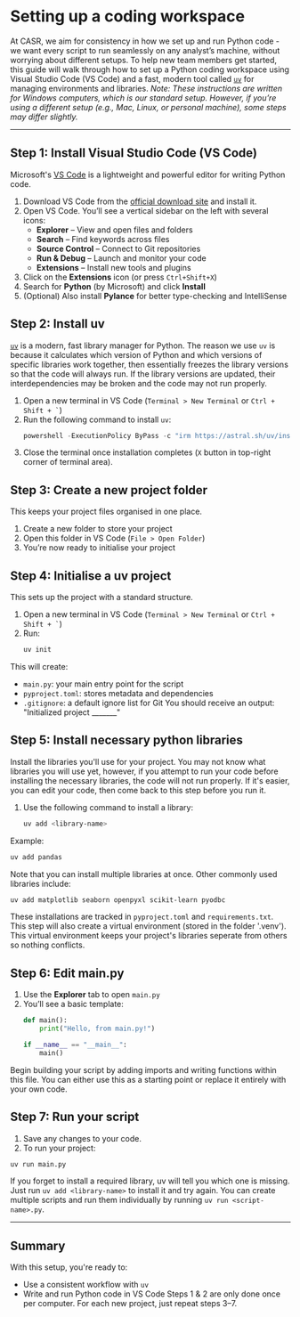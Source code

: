 # Setting up a coding workspace
At CASR, we aim for consistency in how we set up and run Python code - we want every script to run seamlessly on any analyst’s machine, without worrying about different setups.
To help new team members get started, this guide will walk through how to set up a Python coding workspace using Visual Studio Code (VS Code) and a fast, modern tool called [`uv`](https://github.com/astral-sh/uv) for managing environments and libraries.
*Note: These instructions are written for Windows computers, which is our standard setup. However, if you’re using a different setup (e.g., Mac, Linux, or personal machine), some steps may differ slightly.*

---

## Step 1: Install Visual Studio Code (VS Code)
Microsoft's [VS Code](https://code.visualstudio.com/) is a lightweight and powerful editor for writing Python code.
1. Download VS Code from the [official download site](https://code.visualstudio.com/download) and install it.
2. Open VS Code. You’ll see a vertical sidebar on the left with several icons:
   - **Explorer** – View and open files and folders  
   - **Search** – Find keywords across files  
   - **Source Control** – Connect to Git repositories  
   - **Run & Debug** – Launch and monitor your code  
   - **Extensions** – Install new tools and plugins
3. Click on the **Extensions** icon (or press `Ctrl+Shift+X`)
4. Search for **Python** (by Microsoft) and click **Install**
5. (Optional) Also install **Pylance** for better type-checking and IntelliSense


## Step 2: Install uv
[`uv`](https://github.com/astral-sh/uv) is a modern, fast library manager for Python. 
The reason we use `uv` is because it calculates which version of Python and which versions of specific libraries work together, then essentially freezes the library versions so that the code will always run. 
If the library versions are updated, their interdependencies may be broken and the code may not run properly.
1. Open a new terminal in VS Code (`Terminal > New Terminal` or ``` Ctrl + Shift + ` ```)
2. Run the following command to install `uv`:
   ```powershell
   powershell -ExecutionPolicy ByPass -c "irm https://astral.sh/uv/install.ps1 | iex"
   ```
3. Close the terminal once installation completes (`X` button in top-right corner of terminal area).


## Step 3: Create a new project folder
This keeps your project files organised in one place.
1. Create a new folder to store your project
2. Open this folder in VS Code (`File > Open Folder`)
3. You’re now ready to initialise your project


## Step 4: Initialise a uv project
This sets up the project with a standard structure.
1. Open a new terminal in VS Code (`Terminal > New Terminal` or ``` Ctrl + Shift + ` ```)
2. Run:
   ```bash
   uv init
   ```
This will create:
- `main.py`: your main entry point for the script  
- `pyproject.toml`: stores metadata and dependencies  
- `.gitignore`: a default ignore list for Git
You should receive an output: "Initialized project _______"



## Step 5: Install necessary python libraries
Install the libraries you'll use for your project. You may not know what libraries you will use yet, however, if you attempt to run your code before installing the necessary libraries, the code will not run properly. If it's easier, you can edit your code, then come back to this step before you run it. 
1. Use the following command to install a library:
   ```bash
   uv add <library-name>
   ```
Example:
```bash
uv add pandas
```
Note that you can install multiple libraries at once. Other commonly used libraries include:
```bash
uv add matplotlib seaborn openpyxl scikit-learn pyodbc
```
These installations are tracked in `pyproject.toml` and `requirements.txt`.
This step will also create a virtual environment (stored in the folder '.venv'). This virtual environment keeps your project's libraries seperate from others so nothing conflicts. 


## Step 6: Edit main.py
1. Use the **Explorer** tab to open `main.py`
2. You’ll see a basic template:
   ```python
   def main():
       print("Hello, from main.py!")

   if __name__ == "__main__":
       main()
   ```
Begin building your script by adding imports and writing functions within this file. You can either use this as a starting point or replace it entirely with your own code.


## Step 7: Run your script
1. Save any changes to your code. 
2. To run your project:
```bash
uv run main.py
```
If you forget to install a required library, uv will tell you which one is missing. Just run `uv add <library-name>` to install it and try again.
You can create multiple scripts and run them individually by running `uv run <script-name>.py`.

---


## Summary
With this setup, you're ready to:
- Use a consistent workflow with `uv`
- Write and run Python code in VS Code
Steps 1 & 2 are only done once per computer. For each new project, just repeat steps 3–7.
